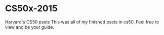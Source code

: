 # CS50x-2015
Harvard's CS50 psets
This was all of my finished psets in cs50. Feel free to view and be your guide.
